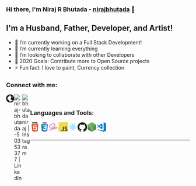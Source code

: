 

### Hi there, I'm Niraj R Bhutada -  [nirajbhutada][website] 👋

## I'm a Husband, Father, Developer, and Artist!
- 🔭 I’m currently working on a Full Stack Development!
- 🌱 I’m currently learning everything
- 👯 I’m looking to collaborate with other Developers
- 🥅 2020 Goals: Contribute more to Open Source projects
- ⚡ Fun fact: I love to paint, Currency collection

### Connect with me:

[<img align="left" alt="https://nirajbhutada.github.io/" width="22px" src="https://raw.githubusercontent.com/iconic/open-iconic/master/svg/globe.svg" />][website]
[<img align="left" alt="niraj-bhutada-50353377 | LinkedIn" width="22px" src="https://cdn.jsdelivr.net/npm/simple-icons@v3/icons/linkedin.svg" />][linkedin]
[<img align="left" alt="bhutadaniraj | Instagram" width="22px" src="https://cdn.jsdelivr.net/npm/simple-icons@v3/icons/instagram.svg" />][instagram]

<br />

### Languages and Tools:


[<img align="left" alt="HTML5" width="26px" src="https://raw.githubusercontent.com/github/explore/80688e429a7d4ef2fca1e82350fe8e3517d3494d/topics/html/html.png" />][website]
[<img align="left" alt="CSS3" width="26px" src="https://raw.githubusercontent.com/github/explore/80688e429a7d4ef2fca1e82350fe8e3517d3494d/topics/css/css.png" />][website]
[<img align="left" alt="Sass" width="26px" src="https://raw.githubusercontent.com/github/explore/80688e429a7d4ef2fca1e82350fe8e3517d3494d/topics/sass/sass.png" />][website]
[<img align="left" alt="JavaScript" width="26px" src="https://raw.githubusercontent.com/github/explore/80688e429a7d4ef2fca1e82350fe8e3517d3494d/topics/javascript/javascript.png" />][website]
[<img align="left" alt="React" width="26px" src="https://raw.githubusercontent.com/github/explore/80688e429a7d4ef2fca1e82350fe8e3517d3494d/topics/react/react.png" />][website]
[<img align="left" alt="GitHub" width="26px" src="https://raw.githubusercontent.com/github/explore/78df643247d429f6cc873026c0622819ad797942/topics/github/github.png" />][website]
[<img align="left" alt="Node.js" width="26px" src="https://raw.githubusercontent.com/github/explore/80688e429a7d4ef2fca1e82350fe8e3517d3494d/topics/nodejs/nodejs.png" />][website]
[<img align="left" alt="Visual Studio Code" width="26px" src="https://raw.githubusercontent.com/github/explore/80688e429a7d4ef2fca1e82350fe8e3517d3494d/topics/visual-studio-code/visual-studio-code.png" />][website]
<br />
<br />

---


[website]: https://nirajbhutada.github.io
[instagram]: https://www.instagram.com/bhutadaniraj
[linkedin]: https://www.linkedin.com/in/nirajbhutada/
